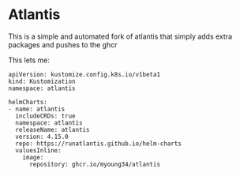 Atlantis
========

This is a simple and automated fork of atlantis that simply adds extra packages and pushes to the ghcr

This lets me:

```
apiVersion: kustomize.config.k8s.io/v1beta1
kind: Kustomization
namespace: atlantis

helmCharts:
- name: atlantis
  includeCRDs: true
  namespace: atlantis
  releaseName: atlantis
  version: 4.15.0
  repo: https://runatlantis.github.io/helm-charts
  valuesInline:
    image:
      repository: ghcr.io/myoung34/atlantis
```
